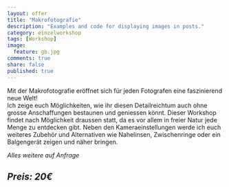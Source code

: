 ```yaml
---
layout: offer
title: "Makrofotografie"
description: "Examples and code for displaying images in posts."
category: einzelworkshop
tags: [Workshop]
image:
  feature: gb.jpg
comments: true
share: false
published: true
---
```


Mit der Makrofotografie eröffnet sich für jeden Fotografen eine faszinierend neue Welt!  
Ich zeige euch Möglichkeiten, wie ihr diesen Detailreichtum auch ohne grosse Anschaffungen bestaunen und geniessen könnt.
Dieser Workshop findet nach Möglichkeit draussen statt, da es vor allem in freier Natur jede Menge zu entdecken gibt. Neben den Kameraeinstellungen werde ich euch weiteres Zubehör und Alternativen wie Nahelinsen, Zwischenringe oder ein Balgengerät zeigen und näher bringen.



*Alles weitere auf Anfrage*


## *Preis: 20€*